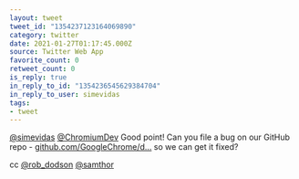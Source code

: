 ```yaml
---
layout: tweet
tweet_id: "1354237123164069890"
category: twitter
date: 2021-01-27T01:17:45.000Z
source: Twitter Web App
favorite_count: 0
retweet_count: 0
is_reply: true
in_reply_to_id: "1354236545629384704"
in_reply_to_user: simevidas
tags:
- tweet
---
```


[@simevidas](https://twitter.com/@simevidas) [@ChromiumDev](https://twitter.com/@ChromiumDev) Good point! Can you file a bug on our GitHub repo - [github.com/GoogleChrome/d…](https://github.com/GoogleChrome/developer.chrome.com/) so we can get it fixed?

cc [@rob_dodson](https://twitter.com/@rob_dodson) [@samthor](https://twitter.com/@samthor)
